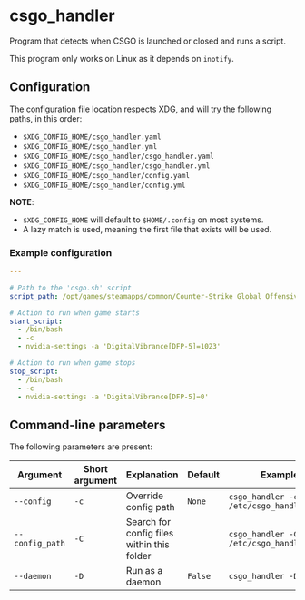 # csgo_handler

Program that detects when CSGO is launched or closed and runs a script.

This program only works on Linux as it depends on `inotify`.

## Configuration

The configuration file location respects XDG, and will try the following paths, in this order:
 - `$XDG_CONFIG_HOME/csgo_handler.yaml`
 - `$XDG_CONFIG_HOME/csgo_handler.yml`
 - `$XDG_CONFIG_HOME/csgo_handler/csgo_handler.yaml`
 - `$XDG_CONFIG_HOME/csgo_handler/csgo_handler.yml`
 - `$XDG_CONFIG_HOME/csgo_handler/config.yaml`
 - `$XDG_CONFIG_HOME/csgo_handler/config.yml`

 **NOTE**:
  - `$XDG_CONFIG_HOME` will default to `$HOME/.config` on most systems.
  - A lazy match is used, meaning the first file that exists will be used.

### Example configuration

```yaml
---

# Path to the 'csgo.sh' script
script_path: /opt/games/steamapps/common/Counter-Strike Global Offensive/csgo.sh

# Action to run when game starts
start_script:
  - /bin/bash
  - -c
  - nvidia-settings -a 'DigitalVibrance[DFP-5]=1023'

# Action to run when game stops
stop_script:
  - /bin/bash
  - -c
  - nvidia-settings -a 'DigitalVibrance[DFP-5]=0'
```

## Command-line parameters

The following parameters are present:

| Argument        | Short argument | Explanation                                | Default | Example                                  |
|-----------------|----------------|--------------------------------------------|---------|------------------------------------------|
| `--config`      | `-c`           | Override config path                       | `None`  | `csgo_handler -c /etc/csgo_handler.yaml` |
| `--config_path` | `-C`           | Search for config files within this folder |         | `csgo_handler -C /etc/csgo_handler`      |
| `--daemon`      | `-D`           | Run as a daemon                            | `False` | `csgo_handler -D`                        |
